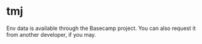 # tmj

Env data is available through the Basecamp project. You can also request it from another developer, if you may.
